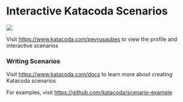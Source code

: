 # Interactive Katacoda Scenarios

[![](http://shields.katacoda.com/katacoda/peyrusaubes/count.svg)](https://www.katacoda.com/peyrusaubes "Get your profile on Katacoda.com")

Visit https://www.katacoda.com/peyrusaubes to view the profile and interactive scenarios

### Writing Scenarios
Visit https://www.katacoda.com/docs to learn more about creating Katacoda scenarios

For examples, visit https://github.com/katacoda/scenario-example
